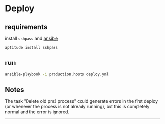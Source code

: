 # Deploy

## requirements

install `sshpass` and [ansible](https://docs.ansible.com/ansible/latest/installation_guide/intro_installation.html)

```bash
aptitude install sshpass
```

## run

```bash
ansible-playbook -i production.hosts deploy.yml
```

## Notes

The task "Delete old pm2 process" could generate errors in the first deploy
(or whenever the process is not already running), but this is completely normal
and the error is ignored.

----

